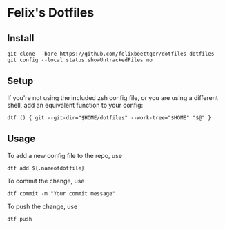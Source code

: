 # Felix's Dotfiles

## Install

`git clone --bare https://github.com/felixboettger/dotfiles dotfiles`
`git config --local status.showUntrackedFiles no`

## Setup

If you're not using the included zsh config file, or you are using a different
shell, add an equivalent function to your config:

`dtf () {
  git --git-dir="$HOME/dotfiles" --work-tree="$HOME" "$@"
}`

## Usage

To add a new config file to the repo, use

`dtf add ${.nameofdotfile}`

To commit the change, use

`dtf commit -m "Your commit message"`

To push the change, use 

`dtf push`
